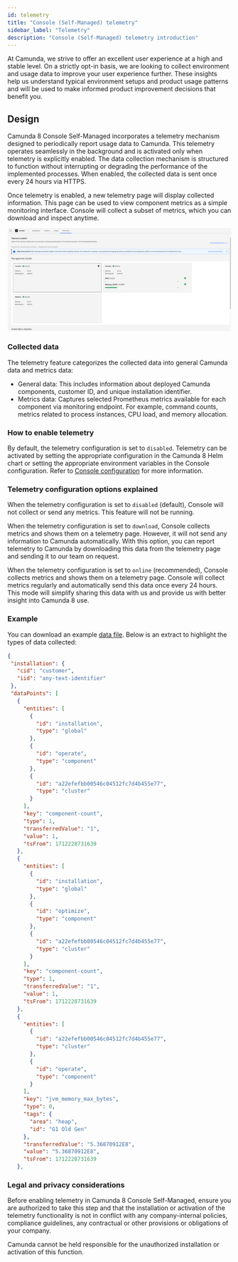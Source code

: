 ```yaml
---
id: telemetry
title: "Console (Self-Managed) telemetry"
sidebar_label: "Telemetry"
description: "Console (Self-Managed) telemetry introduction"
---
```


At Camunda, we strive to offer an excellent user experience at a high and stable level. On a strictly opt-in basis, we are looking to collect environment and usage data to improve your user experience further. These insights help us understand typical environment setups and product usage patterns and will be used to make informed product improvement decisions that benefit you.

## Design

Camunda 8 Console Self-Managed incorporates a telemetry mechanism designed to periodically report usage data to Camunda. This telemetry operates seamlessly in the background and is activated only when telemetry is explicitly enabled. The data collection mechanism is structured to function without interrupting or degrading the performance of the implemented processes. When enabled, the collected data is sent once every 24 hours via HTTPS.

Once telemetry is enabled, a new telemetry page will display collected information. This page can be used to view component metrics as a simple monitoring interface. Console will collect a subset of metrics, which you can download and inspect anytime.

![Telemetry Page View](./img/telemetry-page-view.png)

### Collected data

The telemetry feature categorizes the collected data into general Camunda data and metrics data:

- General data: This includes information about deployed Camunda components, customer ID, and unique installation identifier.
- Metrics data: Captures selected Prometheus metrics available for each component via monitoring endpoint. For example, command counts, metrics related to process instances, CPU load, and memory allocation.

### How to enable telemetry

By default, the telemetry configuration is set to `disabled`. Telemetry can be activated by setting the appropriate configuration in the Camunda 8 Helm chart or setting the appropriate environment variables in the Console configuration. Refer to [Console configuration](./configuration.md) for more information.

### Telemetry configuration options explained

When the telemetry configuration is set to `disabled` (default), Console will not collect or send any metrics. This feature will not be running.

When the telemetry configuration is set to `download`, Console collects metrics and shows them on a telemetry page. However, it will not send any information to Camunda automatically. With this option, you can report telemetry to Camunda by downloading this data from the telemetry page and sending it to our team on request.

When the telemetry configuration is set to `online` (recommended), Console collects metrics and shows them on a telemetry page. Console will collect metrics regularly and automatically send this data once every 24 hours. This mode will simplify sharing this data with us and provide us with better insight into Camunda 8 use.

### Example

You can download an example [data file](./telemetry-sample.json). Below is an extract to highlight the types of data collected:

```json
{
 "installation": {
   "cid": "customer",
   "iid": "any-text-identifier"
 },
 "dataPoints": [
   {
     "entities": [
       {
         "id": "installation",
         "type": "global"
       },
       {
         "id": "operate",
         "type": "component"
       },
       {
         "id": "a22efefbb00546c04512fc7d4b455e77",
         "type": "cluster"
       }
     ],
     "key": "component-count",
     "type": 1,
     "transferredValue": "1",
     "value": 1,
     "tsFrom": 1712228731639
   },
   {
     "entities": [
       {
         "id": "installation",
         "type": "global"
       },
       {
         "id": "optimize",
         "type": "component"
       },
       {
         "id": "a22efefbb00546c04512fc7d4b455e77",
         "type": "cluster"
       }
     ],
     "key": "component-count",
     "type": 1,
     "transferredValue": "1",
     "value": 1,
     "tsFrom": 1712228731639
   },
   {
     "entities": [
       {
         "id": "a22efefbb00546c04512fc7d4b455e77",
         "type": "cluster"
       },
       {
         "id": "operate",
         "type": "component"
       }
     ],
     "key": "jvm_memory_max_bytes",
     "type": 0,
     "tags": {
       "area": "heap",
       "id": "G1 Old Gen"
     },
     "transferredValue": "5.36870912E8",
     "value": "5.36870912E8",
     "tsFrom": 1712228731639
   },
```

### Legal and privacy considerations

Before enabling telemetry in Camunda 8 Console Self-Managed, ensure you are authorized to take this step and that the installation or activation of the telemetry functionality is not in conflict with any company-internal policies, compliance guidelines, any contractual or other provisions or obligations of your company.

Camunda cannot be held responsible for the unauthorized installation or activation of this function.
